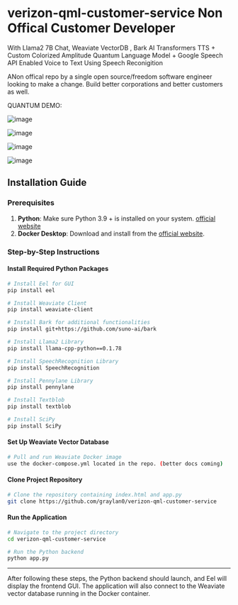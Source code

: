# verizon-qml-customer-service Non Offical Customer Developer

With Llama2 7B Chat, Weaviate VectorDB , Bark AI Transformers TTS + Custom Colorized Amplitude Quantum Language Model  + Google Speech API Enabled Voice to Text Using Speech Reconigition 

ANon offical repo by a single open source/freedom software engineer looking to make a change. Build better corporations and better customers as well. 


QUANTUM DEMO:

![image](https://github.com/graylan0/verizon-qml-customer-service/assets/34530588/5b16000e-9a4c-4d6b-9123-ec6b50ed34c1)

![image](https://github.com/graylan0/verizon-qml-customer-service/assets/34530588/d95d4383-1444-4446-aeea-f6407b143d9f)

![image](https://github.com/graylan0/verizon-qml-customer-service/assets/34530588/29b4f487-d0b5-4ba5-a7b0-728485465f62)


![image](https://github.com/graylan0/verizon-qml-customer-service/assets/34530588/ec335796-24fd-4ac2-9799-b4443d0d37c8)



## Installation Guide

### Prerequisites

1. **Python**: Make sure Python 3.9 + is installed on your system. [official website](https://www.python.org/downloads/release/python-31013/)
2. **Docker Desktop**: Download and install from the [official website](https://www.docker.com/products/docker-desktop).

### Step-by-Step Instructions

#### Install Required Python Packages

```bash
# Install Eel for GUI
pip install eel

# Install Weaviate Client
pip install weaviate-client

# Install Bark for additional functionalities
pip install git+https://github.com/suno-ai/bark

# Install Llama2 Library
pip install llama-cpp-python==0.1.78

# Install SpeechRecognition Library
pip install SpeechRecognition

# Install Pennylane Library
pip install pennylane

# Install Textblob
pip install textblob

# Install SciPy
pip install SciPy


```

#### Set Up Weaviate Vector Database

```bash
# Pull and run Weaviate Docker image
use the docker-compose.yml located in the repo. (better docs coming) 
```

#### Clone Project Repository

```bash
# Clone the repository containing index.html and app.py
git clone https://github.com/graylan0/verizon-qml-customer-service
```

#### Run the Application

```bash
# Navigate to the project directory
cd verizon-qml-customer-service

# Run the Python backend
python app.py
```

---

After following these steps, the Python backend should launch, and Eel will display the frontend GUI. The application will also connect to the Weaviate vector database running in the Docker container.
